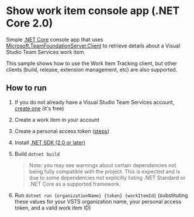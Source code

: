 # Show work item console app (.NET Core 2.0)

Simple [.NET Core](https://docs.microsoft.com/dotnet/core/) console app that uses [Microsoft.TeamFoundationServer.Client](https://www.nuget.org/packages/Microsoft.TeamFoundationServer.Client) to retrieve details about a Visual Studio Team Services work item.

This sample shows how to use the Work Item Tracking client, but other clients (build, release, extension management, etc) are also supported.

## How to run

1. If you do not already have a Visual Studio Team Services account, [create one](https://docs.microsoft.com/vsts/organizations/accounts/create-organization-msa-or-work-student?view=vsts) (it's free)

2. Create a work item in your account

3. Create a personal access token ([steps](https://docs.microsoft.com/vsts/organizations/accounts/use-personal-access-tokens-to-authenticate?view=vsts))

4. Install [.NET SDK (2.0 or later)](https://microsoft.com/net/core)

5. Build `dotnet build`
   > Note: you may see warnings about certain dependencies not being fully compatible with the project. This is expected and is due to some dependencies not explicitly listing .NET Standard or .NET Core as a supported framework. 

6. Run `dotnet run {organizationName} {token} {workItemId}` (substituting these values for your VSTS organization name, your personal access token, and a valid work item ID)
